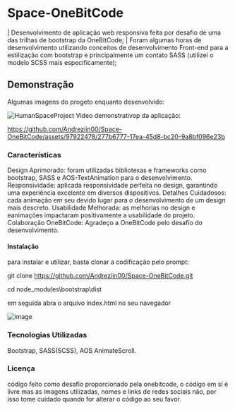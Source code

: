 # Space-OneBitCode

| Desenvolvimento de aplicação web responsiva feita por desafio de uma das trilhas de bootstrap da OneBitCode;
| Foram algumas horas de desenvolvimento utilizando conceitos de desenvolvimento Front-end para a estilização com bootstrap e principalmente um contato SASS (utilizei o modelo SCSS mais especificamente);

## Demonstração

Algumas imagens do progeto enquanto desenvolvido:

![HumanSpaceProject](https://github.com/Andreziin00/Space-OneBitCode/assets/97922478/56926ba2-284b-4bdf-b34b-13de3355881f)
Video demonstrativop da aplicação:

https://github.com/Andreziin00/Space-OneBitCode/assets/97922478/277b6777-17ea-45d8-bc20-9a8bf096e23b

### Características

Design Aprimorado: foram utilizadas bibliotexas e frameworks como bootstrap, SASS e AOS-TextAnimation para o desenvolvimento.
Responsividade: aplicada responsividade perfeita no design, garantindo uma experiência excelente em diversos dispositivos.
Detalhes Cuidadosos: cada animação em seu devido lugar para o desenvolvimento de um design mais descreto.
Usabilidade Melhorada: as melhorias no design e eanimações impactaram positivamente a usabilidade do projeto.
Colaboração OneBitCode: Agradeço a OneBitCode pelo desafio do desenvolvimento.

#### Instalação
para instalar e utilizar, basta clonar a codificação pelo prompt:

git clone https://github.com/Andreziin00/Space-OneBitCode.git

cd node_modules\bootstrap\dist

em seguida abra o arquivo index.html no seu navegador

![image](https://github.com/Andreziin00/Space-OneBitCode/assets/97922478/2e8e740c-b7a1-4928-81d6-48d93b65450b)

### Tecnologias Utilizadas
Bootstrap, SASS(SCSS), AOS AnimateScroll.

### Licença
código feito como desafio proporcionado pela onebitcode, o código em sí é livre mas as imagens utilizadas, nomes e links de redes sociais não, por isso tome cuidado quando for alterar o código ao seu favor.

